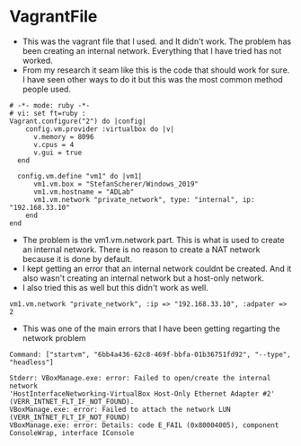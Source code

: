# VagrantFile
- This was the vagrant file that I used. and It didn't work. The problem has been creating an internal network. Everything that I have tried has not worked.
- From my research it seam like this is the code that should work for sure. I have seen other ways to do it but this was the most common method people used.

```
# -*- mode: ruby -*-
# vi: set ft=ruby :
Vagrant.configure("2") do |config|
	config.vm.provider :virtualbox do |v|
	  v.memory = 8096
	  v.cpus = 4
	  v.gui = true
  end

  config.vm.define "vm1" do |vm1|
	  vm1.vm.box = "StefanScherer/Windows_2019"
	  vm1.vm.hostname = "ADLab"
	  vm1.vm.network "private_network", type: "internal", ip: "192.168.33.10"
	end
end
```

- The problem is the vm1.vm.network part. This is what is used to create an internal network. There is no reason to create a NAT network because it is done by default.
- I kept getting an error that an internal network couldnt be created. And it also wasn't creating an internal network but a host-only network.
- I also tried this as well but this didn't work as well.
```
vm1.vm.network "private_network", :ip => "192.168.33.10", :adpater => 2
```

- This was one of the main errors that I have been getting regarting the network problem

```
Command: ["startvm", "6bb4a436-62c8-469f-bbfa-01b36751fd92", "--type", "headless"]

Stderr: VBoxManage.exe: error: Failed to open/create the internal network 
'HostInterfaceNetworking-VirtualBox Host-Only Ethernet Adapter #2' (VERR_INTNET_FLT_IF_NOT_FOUND).
VBoxManage.exe: error: Failed to attach the network LUN (VERR_INTNET_FLT_IF_NOT_FOUND)
VBoxManage.exe: error: Details: code E_FAIL (0x80004005), component ConsoleWrap, interface IConsole
```
